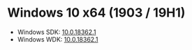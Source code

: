 # Windows 10 x64 (1903 / 19H1)
* Windows SDK: [10.0.18362.1](https://go.microsoft.com/fwlink/?linkid=2083338)
* Windows WDK: [10.0.18362.1](https://go.microsoft.com/fwlink/?linkid=2085767)
